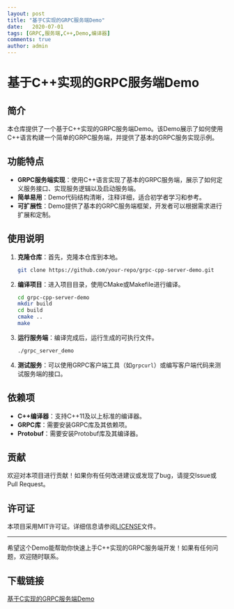 ```yaml
---
layout: post
title: "基于C实现的GRPC服务端Demo"
date:   2020-07-01
tags: [GRPC,服务端,C++,Demo,编译器]
comments: true
author: admin
---
```

# 基于C++实现的GRPC服务端Demo

## 简介

本仓库提供了一个基于C++实现的GRPC服务端Demo。该Demo展示了如何使用C++语言构建一个简单的GRPC服务端，并提供了基本的GRPC服务实现示例。

## 功能特点

- **GRPC服务端实现**：使用C++语言实现了基本的GRPC服务端，展示了如何定义服务接口、实现服务逻辑以及启动服务端。
- **简单易用**：Demo代码结构清晰，注释详细，适合初学者学习和参考。
- **可扩展性**：Demo提供了基本的GRPC服务端框架，开发者可以根据需求进行扩展和定制。

## 使用说明

1. **克隆仓库**：首先，克隆本仓库到本地。
   ```bash
   git clone https://github.com/your-repo/grpc-cpp-server-demo.git
   ```

2. **编译项目**：进入项目目录，使用CMake或Makefile进行编译。
   ```bash
   cd grpc-cpp-server-demo
   mkdir build
   cd build
   cmake ..
   make
   ```

3. **运行服务端**：编译完成后，运行生成的可执行文件。
   ```bash
   ./grpc_server_demo
   ```

4. **测试服务**：可以使用GRPC客户端工具（如`grpcurl`）或编写客户端代码来测试服务端的接口。

## 依赖项

- **C++编译器**：支持C++11及以上标准的编译器。
- **GRPC库**：需要安装GRPC库及其依赖项。
- **Protobuf**：需要安装Protobuf库及其编译器。

## 贡献

欢迎对本项目进行贡献！如果你有任何改进建议或发现了bug，请提交Issue或Pull Request。

## 许可证

本项目采用MIT许可证。详细信息请参阅[LICENSE](LICENSE)文件。

---

希望这个Demo能帮助你快速上手C++实现的GRPC服务端开发！如果有任何问题，欢迎随时联系。

## 下载链接

[基于C实现的GRPC服务端Demo](https://pan.quark.cn/s/72d2eb0edf74)